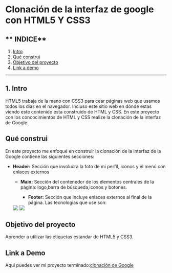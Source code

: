 # Clonación de la interfaz de google con HTML5 Y CSS3

## ** INDICE**

1. [Intro](#)
2. [Qué construi ](#)
3. [Objetivo del proyecto ](#)
4. [Link a demo ](#)

****
   ## 1. Intro 
   HTML5 trabaja de la mano con CSS3 para cear páginas web que usamos todos los dias en el navegador. Incluso este sitio web en dónde estas viendo este contenido esta construido de HTML y CSS. En este proyecto con los concocimientos de HTML y CSS realize la clonación de la interfaz de Google. 
   
## Qué construi 
En este proyecto me enfoqué en construir la clonación de la interfaz de la Google contiene las siguientes secciones:

* **Header:** Sección que involucra la foto de mi perfil, iconos y el menú con enlaces externos

  * **Main:** Sección del contenedor de los elementos centrales de la página: logo,barra de búsqueda,iconos y botones.

    * **Footer:** Sección que incluye enlaces externos al final de la página.
 Las tecnologias que use son:
  <img src="https://img.shields.io/badge/CSS3-1572B6?style=for-the-badge&logo=css3&logoColor=white" />
      <img src="https://img.shields.io/badge/HTML5-E34F26?style=for-the-badge&logo=html5&logoColor=white" />
      
## Objetivo del proyecto
Aprender a utilizar las etiquetas estandar de HTML5 y CSS3.

## Link a Demo 
Aqui puedes ver mi proyecto terminado:[clonación de Google ](#)
      
